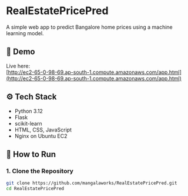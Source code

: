# RealEstatePricePred

A simple web app to predict Bangalore home prices using a machine learning model.

## 🔗 Demo

Live here:  
[http://ec2-65-0-98-69.ap-south-1.compute.amazonaws.com/app.html](http://ec2-65-0-98-69.ap-south-1.compute.amazonaws.com/app.html)

## ⚙️ Tech Stack

- Python 3.12  
- Flask  
- scikit-learn  
- HTML, CSS, JavaScript  
- Nginx on Ubuntu EC2  

## 🚀 How to Run

### 1. Clone the Repository

```bash
git clone https://github.com/mangalaworks/RealEstatePricePred.git
cd RealEstatePricePred

